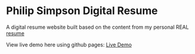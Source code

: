 # Philip Simpson Digital Resume

A digital resume website built based on the content from my personal REAL [resume](./assets/resume.pdf)

View live demo here using github pages: [Live Demo](https://divanov11.github.io/Digital-Resume/)
